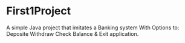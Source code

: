 # First1Project
A simple Java project that imitates a Banking system
With Options to:
Deposite
Withdraw 
Check Balance &
Exit application.
